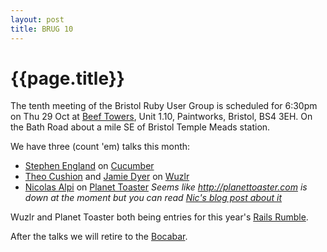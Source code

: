 ```yaml
---
layout: post
title: BRUG 10 
---
```


# {{page.title}}

The tenth meeting of the Bristol Ruby User Group is scheduled for 6:30pm on Thu 29 Oct at [Beef Towers](http://maps.google.co.uk/maps/ms?ie=UTF8&msa=0&msid=102259160340464042766.000475e709a489f460878&ll=51.443048,-2.569079&spn=0.000945,0.002245&t=h&z=19), Unit 1.10, Paintworks, Bristol, BS4 3EH. On the Bath Road about a mile SE of Bristol Temple Meads station.

We have three (count 'em) talks this month:

* [Stephen England](http://twitter.com/stephenengland) on [Cucumber](http://cukes.info/)
* [Theo Cushion](http://twitter.com/theozaurus) and [Jamie Dyer](http://twitter.com/kernowsoul) on [Wuzlr](http://wuzlr.com)
* [Nicolas Alpi](http://twitter.com/spyou) on [Planet Toaster](http://www.planettoaster.com/)
  _Seems like http://planettoaster.com is down at the moment but you can read [Nic's blog post about it](http://www.notgeeklycorrect.com/ruby-on-rails/2009/08/25/more-about-the-railsrumble-and-planettoaster-com/)_

Wuzlr and Planet Toaster both being entries for this year's [Rails Rumble](http://r09.railsrumble.com/entries).

After the talks we will retire to the [Bocabar](http://www.paintworksbristol.co.uk/index.php?id=6).